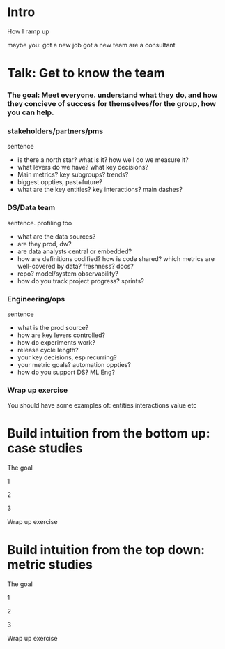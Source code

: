# Intro

How I ramp up

maybe you: got a new job got a new team are a consultant

# Talk: Get to know the team

### The goal: Meet everyone. understand what they do, and how they concieve of success for themselves/for the group, how you can help.

### stakeholders/partners/pms

sentence

* is there a north star? what is it? how well do we measure it?
* what levers do we have? what key decisions?
* Main metrics? key subgroups? trends?
* biggest oppties, past+future?
* what are the key entities? key interactions? main dashes?

### DS/Data team

sentence. profiling too

* what are the data sources?
* are they prod, dw?
* are data analysts central or embedded?
* how are definitions codified? how is code shared? which metrics are well-covered by data? freshness? docs?
* repo? model/system observability?
* how do you track project progress? sprints?

### Engineering/ops

sentence

* what is the prod source?
* how are key levers controlled?
* how do experiments work?
* release cycle length?
* your key decisions, esp recurring?
* your metric goals? automation oppties?
* how do you support DS? ML Eng?

### Wrap up exercise

You should have some examples of: entities interactions value etc

# Build intuition from the bottom up: case studies

The goal

1

2

3

Wrap up exercise

# Build intuition from the top down: metric studies

The goal

1

2

3

Wrap up exercise
